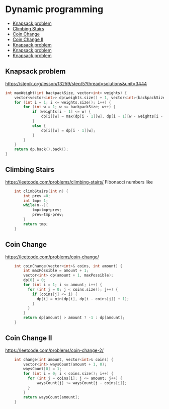 # Dynamic programming

+ [Knapsack problem](#knapsack-problem)
+ [Climbing Stairs](#climbing-stairs)
+ [Coin Change](#coin-change)
+ [Coin Change II](#coin-change-2)
+ [Knapsack problem](#knapsack-problem)
+ [Knapsack problem](#knapsack-problem)
+ [Knapsack problem](#knapsack-problem)

## Knapsack problem
https://stepik.org/lesson/13259/step/5?thread=solutions&unit=3444

```C++ 
int maxWeight(int backpackSize, vector<int> weights) {
    vector<vector<int>> dp(weights.size() + 1, vector<int>(backpackSize + 1, 0));
    for (int i = 1; i <= weights.size(); i++) {
        for (int w = 1; w <= backpackSize; w++) {
            if (weights[i - 1] <= w) {
                dp[i][w] = max(dp[i - 1][w], dp[i - 1][w - weights[i - 1]] + weights[i - 1]);
            }
            else {
                dp[i][w] = dp[i - 1][w];
            }
        }
    }
    return dp.back().back();
}
 ```

## Climbing Stairs
https://leetcode.com/problems/climbing-stairs/
Fibonacci numbers like
```C++ 
    int climbStairs(int n) {
        int prev =0;
        int tmp= 1;
        while(n--){
            tmp=tmp+prev;
            prev=tmp-prev;
        }
        return tmp;
    }
 ```
 
 ## Coin Change
https://leetcode.com/problems/coin-change/
```C++ 
    int coinChange(vector<int>& coins, int amount) {
        int maxPossible = amount + 1;
        vector<int> dp(amount + 1, maxPossible);
        dp[0] = 0;
        for (int i = 1; i <= amount; i++) {
          for (int j = 0; j < coins.size(); j++) {
            if (coins[j] <= i) {
              dp[i] = min(dp[i], dp[i - coins[j]] + 1);
            }
          }
        }
        return dp[amount] > amount ? -1 : dp[amount];
    }
 ```
 
## Coin Change II
https://leetcode.com/problems/coin-change-2/
```C++ 
    int change(int amount, vector<int>& coins) {
        vector<int> waysCount(amount + 1, 0);
        waysCount[0] = 1;
        for (int i = 0; i < coins.size(); i++) {
          for (int j = coins[i]; j <= amount; j++) {
              waysCount[j] += waysCount[j - coins[i]];
          }
        }
        return waysCount[amount];
    }
 ```
